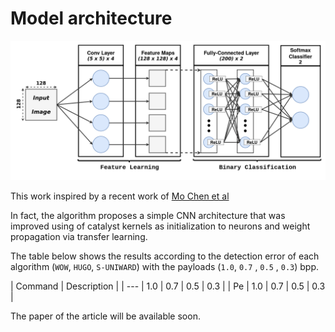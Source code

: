 # Model architecture
![alt text](images/model.png "Proposed model")

This work inspired by a recent work of [Mo Chen et al](http://www.ws.binghamton.edu/fridrich/Research/jpeg-phase-aware-Final.pdf)

In fact, the algorithm proposes a simple CNN architecture that was improved using of catalyst kernels as initialization to neurons and weight propagation via transfer learning.

The table below shows the results according to the detection error of each algorithm (`WOW`, `HUGO`, `S-UNIWARD`) with the payloads (`1.0`, `0.7` , `0.5` , `0.3`) bpp.

| Command | Description |
| --- | 1.0 | 0.7 | 0.5 | 0.3 |
| Pe | 1.0 | 0.7 | 0.5 | 0.3  |


The paper of the article will be available soon.
